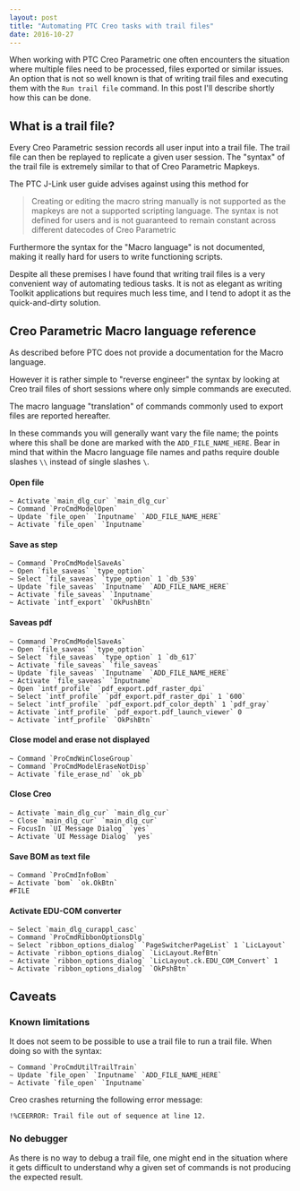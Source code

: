 ```yaml
---
layout: post
title: "Automating PTC Creo tasks with trail files"
date: 2016-10-27
---
```


When working with PTC Creo Parametric one often encounters the situation where multiple files need to be processed, files exported or similar issues. 
An option that is not so well known is that of writing trail files and executing them with the `Run trail file` command.
In this post I'll describe shortly how this can be done.

## What is a trail file?

Every Creo Parametric session records all user input into a trail file.
The trail file can then be replayed to replicate a given user session.
The "syntax" of the trail file is extremely similar to that of Creo Parametric Mapkeys.

The PTC J-Link user guide advises against using this method for 

> Creating or editing the macro string manually is not supported as the mapkeys are not a supported scripting language.
> The syntax is not defined for users and is not guaranteed to remain constant across different datecodes of Creo Parametric 

Furthermore the syntax for the "Macro language" is not documented, making it really hard for users to write functioning scripts.

Despite all these premises I have found that writing trail files is a very convenient way of automating tedious tasks.
It is not as elegant as writing Toolkit applications but requires much less time, and I tend to adopt it as the quick-and-dirty solution.

## Creo Parametric Macro language reference

As described before PTC does not provide a documentation for the Macro language.

However it is rather simple to "reverse engineer" the syntax by looking at Creo trail files of short sessions where only simple commands are executed.

The macro language "translation" of commands commonly used to export files are reported hereafter.

In these commands you will generally want vary the file name; the points where this shall be done are marked with the `ADD_FILE_NAME_HERE`.
Bear in mind that within the Macro language file names and paths require double slashes `\\` instead of single slashes `\`.

#### Open file

```
~ Activate `main_dlg_cur` `main_dlg_cur`
~ Command `ProCmdModelOpen` 
~ Update `file_open` `Inputname` `ADD_FILE_NAME_HERE`
~ Activate `file_open` `Inputname` 
```

#### Save as step
```
~ Command `ProCmdModelSaveAs` 
~ Open `file_saveas` `type_option`
~ Select `file_saveas` `type_option` 1 `db_539`
~ Update `file_saveas` `Inputname` `ADD_FILE_NAME_HERE`
~ Activate `file_saveas` `Inputname`
~ Activate `intf_export` `OkPushBtn`
```

#### Saveas pdf
```
~ Command `ProCmdModelSaveAs` 
~ Open `file_saveas` `type_option`
~ Select `file_saveas` `type_option` 1 `db_617`
~ Activate `file_saveas` `file_saveas`
~ Update `file_saveas` `Inputname` `ADD_FILE_NAME_HERE`
~ Activate `file_saveas` `Inputname`
~ Open `intf_profile` `pdf_export.pdf_raster_dpi`
~ Select `intf_profile` `pdf_export.pdf_raster_dpi` 1 `600`
~ Select `intf_profile` `pdf_export.pdf_color_depth` 1 `pdf_gray`
~ Activate `intf_profile` `pdf_export.pdf_launch_viewer` 0
~ Activate `intf_profile` `OkPshBtn`
```

#### Close model and erase not displayed
```
~ Command `ProCmdWinCloseGroup` 
~ Command `ProCmdModelEraseNotDisp` 
~ Activate `file_erase_nd` `ok_pb`
```

#### Close Creo
```
~ Activate `main_dlg_cur` `main_dlg_cur`
~ Close `main_dlg_cur` `main_dlg_cur`
~ FocusIn `UI Message Dialog` `yes`
~ Activate `UI Message Dialog` `yes`
```

#### Save BOM as text file
```
~ Command `ProCmdInfoBom` 
~ Activate `bom` `ok.OkBtn`
#FILE
```

#### Activate EDU-COM converter

```
~ Select `main_dlg_curappl_casc`
~ Command `ProCmdRibbonOptionsDlg` 
~ Select `ribbon_options_dialog` `PageSwitcherPageList` 1 `LicLayout`
~ Activate `ribbon_options_dialog` `LicLayout.RefBtn`
~ Activate `ribbon_options_dialog` `LicLayout.ck.EDU_COM_Convert` 1
~ Activate `ribbon_options_dialog` `OkPshBtn`
```

## Caveats

### Known limitations

It does not seem to be possible to use a trail file to run a trail file.
When doing so with the syntax:

```
~ Command `ProCmdUtilTrailTrain` 
~ Update `file_open` `Inputname` `ADD_FILE_NAME_HERE`
~ Activate `file_open` `Inputname`
```

Creo crashes returning the following error message: 

`!%CEERROR: Trail file out of sequence at line 12.`

 ### No debugger

 As there is no way to debug a trail file, one might end in the situation where it gets difficult to understand why a given set of commands is not producing the expected result.